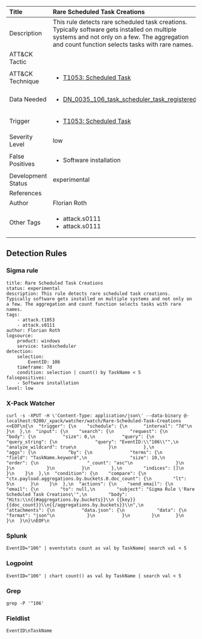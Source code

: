 | Title                | Rare Scheduled Task Creations                                                                                                                                                 |
|:---------------------|:------------------------------------------------------------------------------------------------------------------------------------------------------------|
| Description          | This rule detects rare scheduled task creations. Typically software gets installed on multiple systems and not only on a few. The aggregation and count function selects tasks with rare names.                                                                                                                                           |
| ATT&amp;CK Tactic    | <ul></ul>  |
| ATT&amp;CK Technique | <ul><li>[T1053: Scheduled Task](https://attack.mitre.org/techniques/T1053)</li></ul>                             |
| Data Needed          | <ul><li>[DN_0035_106_task_scheduler_task_registered](../Data_Needed/DN_0035_106_task_scheduler_task_registered.md)</li></ul>                                                         |
| Trigger              | <ul><li>[T1053: Scheduled Task](../Triggers/T1053.md)</li></ul>  |
| Severity Level       | low                                                                                                                                                 |
| False Positives      | <ul><li>Software installation</li></ul>                                                                  |
| Development Status   | experimental                                                                                                                                                |
| References           | <ul></ul>                                                          |
| Author               | Florian Roth                                                                                                                                                |
| Other Tags           | <ul><li>attack.s0111</li><li>attack.s0111</li></ul> | 

## Detection Rules

### Sigma rule

```
title: Rare Scheduled Task Creations
status: experimental
description: This rule detects rare scheduled task creations. Typically software gets installed on multiple systems and not only on a few. The aggregation and count function selects tasks with rare names. 
tags:
    - attack.t1053
    - attack.s0111
author: Florian Roth
logsource:
    product: windows
    service: taskscheduler
detection:
    selection:
        EventID: 106
    timeframe: 7d
    condition: selection | count() by TaskName < 5 
falsepositives:
    - Software installation
level: low

```








### X-Pack Watcher

```
curl -s -XPUT -H \'Content-Type: application/json\' --data-binary @- localhost:9200/_xpack/watcher/watch/Rare-Scheduled-Task-Creations <<EOF\n{\n  "trigger": {\n    "schedule": {\n      "interval": "7d"\n    }\n  },\n  "input": {\n    "search": {\n      "request": {\n        "body": {\n          "size": 0,\n          "query": {\n            "query_string": {\n              "query": "EventID:\\"106\\"",\n              "analyze_wildcard": true\n            }\n          },\n          "aggs": {\n            "by": {\n              "terms": {\n                "field": "TaskName.keyword",\n                "size": 10,\n                "order": {\n                  "_count": "asc"\n                }\n              }\n            }\n          }\n        },\n        "indices": []\n      }\n    }\n  },\n  "condition": {\n    "compare": {\n      "ctx.payload.aggregations.by.buckets.0.doc_count": {\n        "lt": 5\n      }\n    }\n  },\n  "actions": {\n    "send_email": {\n      "email": {\n        "to": null,\n        "subject": "Sigma Rule \'Rare Scheduled Task Creations\'",\n        "body": "Hits:\\n{{#aggregations.by.buckets}}\\n {{key}} {{doc_count}}\\n{{/aggregations.by.buckets}}\\n",\n        "attachments": {\n          "data.json": {\n            "data": {\n              "format": "json"\n            }\n          }\n        }\n      }\n    }\n  }\n}\nEOF\n
```








### Splunk

```
EventID="106" | eventstats count as val by TaskName| search val < 5
```





### Logpoint

```
EventID="106" | chart count() as val by TaskName | search val < 5
```





### Grep

```
grep -P '^106'
```





### Fieldlist

```
EventID\nTaskName
```

